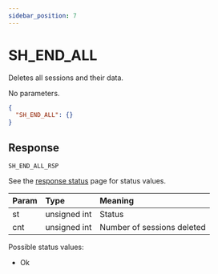 ```yaml
---
sidebar_position: 7
---
```


# SH_END_ALL
Deletes all sessions and their data.

No parameters.

```json
{
  "SH_END_ALL": {}
}
```

## Response

`SH_END_ALL_RSP`

See the [response status](./../Statuses) page for status values.


|Param|Type|Meaning|
|:---|:---|:---|
|st|unsigned int|Status|
|cnt|unsigned int|Number of sessions deleted|


Possible status values:

- Ok
